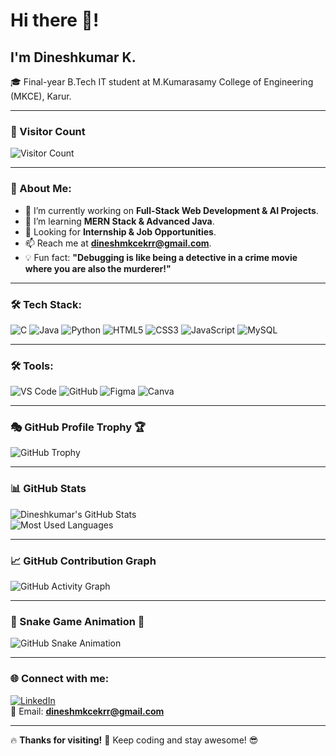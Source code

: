 # Hi there 👋!  
## I'm Dineshkumar K.  

🎓 Final-year B.Tech IT student at M.Kumarasamy College of Engineering (MKCE), Karur.

---

### 🔢 Visitor Count  
![Visitor Count](https://komarev.com/ghpvc/?username=Dineshkumar245&color=green)

---

### 🚀 About Me:
- 🔭 I’m currently working on **Full-Stack Web Development & AI Projects**.  
- 🌱 I’m learning **MERN Stack & Advanced Java**.  
- 💼 Looking for **Internship & Job Opportunities**.  
- 📫 Reach me at **dineshmkcekrr@gmail.com**.  
- 💡 Fun fact: **"Debugging is like being a detective in a crime movie where you are also the murderer!"**  

---

### 🛠 Tech Stack:
![C](https://img.shields.io/badge/-C-00599C?style=flat-square&logo=c)
![Java](https://img.shields.io/badge/-Java-007396?style=flat-square&logo=java)
![Python](https://img.shields.io/badge/-Python-3776AB?style=flat-square&logo=python)
![HTML5](https://img.shields.io/badge/-HTML5-E34F26?style=flat-square&logo=html5)
![CSS3](https://img.shields.io/badge/-CSS3-1572B6?style=flat-square&logo=css3)
![JavaScript](https://img.shields.io/badge/-JavaScript-F7DF1E?style=flat-square&logo=javascript)
![MySQL](https://img.shields.io/badge/-MySQL-4479A1?style=flat-square&logo=mysql)

---

### 🛠 Tools:
![VS Code](https://img.shields.io/badge/-VS%20Code-007ACC?style=flat-square&logo=visual-studio-code)
![GitHub](https://img.shields.io/badge/-GitHub-181717?style=flat-square&logo=github)
![Figma](https://img.shields.io/badge/-Figma-F24E1E?style=flat-square&logo=figma)
![Canva](https://img.shields.io/badge/-Canva-00C4CC?style=flat-square&logo=canva)

---

### 🎭 GitHub Profile Trophy 🏆  
![GitHub Trophy](https://github-profile-trophy.vercel.app/?username=Dineshkumar245&theme=darkhub&no-bg=true&margin-w=15&margin-h=15)

---

### 📊 GitHub Stats  
![Dineshkumar's GitHub Stats](https://github-readme-stats.vercel.app/api?username=Dineshkumar245&show_icons=true&theme=dark)  
![Most Used Languages](https://github-readme-stats.vercel.app/api/top-langs/?username=Dineshkumar245&layout=compact&theme=dark)

---

### 📈 GitHub Contribution Graph  
![GitHub Activity Graph](https://github-readme-activity-graph.vercel.app/graph?username=Dineshkumar245&theme=github-dark)

---

### 🐍 Snake Game Animation 🐍  
![GitHub Snake Animation](https://github.com/Dineshkumar245/Dineshkumar245/blob/output/github-contribution-grid-snake.svg)

---

### 🌐 Connect with me:  
[![LinkedIn](https://img.shields.io/badge/-LinkedIn-blue?style=flat-square&logo=linkedin)](https://www.linkedin.com/in/dineshkumar-k-8a248825a)  
📧 Email: **dineshmkcekrr@gmail.com**  

---

🔥 **Thanks for visiting!** 🚀 Keep coding and stay awesome! 😎  
